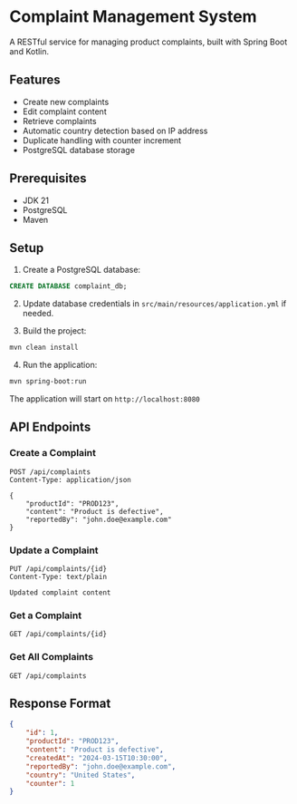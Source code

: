 # Complaint Management System

A RESTful service for managing product complaints, built with Spring Boot and Kotlin.

## Features

- Create new complaints
- Edit complaint content
- Retrieve complaints
- Automatic country detection based on IP address
- Duplicate handling with counter increment
- PostgreSQL database storage

## Prerequisites

- JDK 21
- PostgreSQL
- Maven

## Setup

1. Create a PostgreSQL database:
```sql
CREATE DATABASE complaint_db;
```

2. Update database credentials in `src/main/resources/application.yml` if needed.

3. Build the project:
```bash
mvn clean install
```

4. Run the application:
```bash
mvn spring-boot:run
```

The application will start on `http://localhost:8080`

## API Endpoints

### Create a Complaint
```http
POST /api/complaints
Content-Type: application/json

{
    "productId": "PROD123",
    "content": "Product is defective",
    "reportedBy": "john.doe@example.com"
}
```

### Update a Complaint
```http
PUT /api/complaints/{id}
Content-Type: text/plain

Updated complaint content
```

### Get a Complaint
```http
GET /api/complaints/{id}
```

### Get All Complaints
```http
GET /api/complaints
```

## Response Format

```json
{
    "id": 1,
    "productId": "PROD123",
    "content": "Product is defective",
    "createdAt": "2024-03-15T10:30:00",
    "reportedBy": "john.doe@example.com",
    "country": "United States",
    "counter": 1
}
``` 